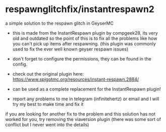 # respawnglitchfix/instantrespawn2
a simple solution to the respawn glitch in GeyserMC

- this is made from the InstantRespawn plugin by compgeek28, its very old and outdated so the point of this is to fix all the problems like how you can't pick up items after respawning. (this plugin was commonly used to fix the ever well known geyser respawn issues)

- don't forget to configure the permissions, they can be found in the config.

- check out the original plugin here: https://www.spigotmc.org/resources/instant-respawn.2884/

- can be used as a complete replacement for the InstantRespawn plugin!

- report any problems to me in telegram (infinitehertz) or email and I will try my best to make time and fix it

if you are looking for another fix to the problem and this solution has not worked for you, try removing the viaversion plugin (there was some sort of conflict but I never went into the details)
